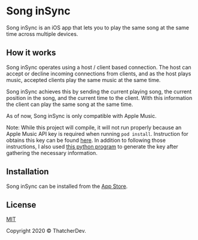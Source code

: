 # Song inSync
Song inSync is an iOS app that lets you to play the same song at the same time across multiple devices.

## How it works
Song inSync operates using a host / client based connection.
The host can accept or decline incoming connections from clients, and as the host plays music, accepted clients play the same music at the same time.

Song inSync achieves this by sending the current playing song, the current position in the song, and the current time to the client.
With this information the client can play the same song at the same time.

As of now, Song inSync is only compatible with Apple Music.

Note: While this project will compile, it will not run properly because an Apple Music API key is required when running ``pod install``. 
Instruction for obtains this key can be found [here](https://developer.apple.com/documentation/applemusicapi/getting_keys_and_creating_tokens).
In addition to following those instructions, I also used [this python program](https://github.com/pelauimagineering/apple-music-token-generator) to generate the key after gathering the necessary information. 

## Installation
Song inSync can be installed from the [App Store](https://apps.apple.com/us/app/song-insync/id1522047990).

## License
[MIT](https://choosealicense.com/licenses/mit/)

Copyright 2020 © ThatcherDev.